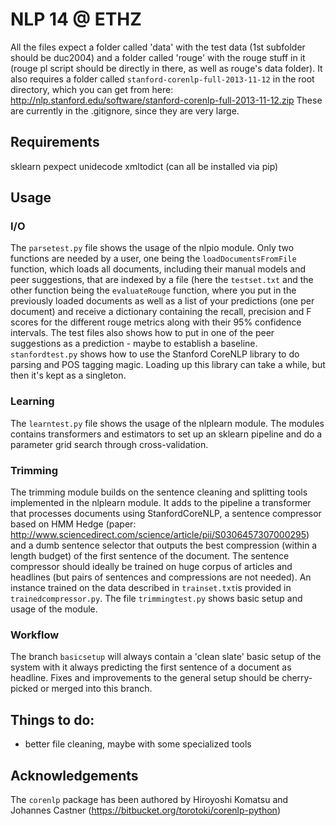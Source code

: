 # NLP 14 @ ETHZ

All the files expect a folder called 'data' with the test data (1st subfolder should be duc2004) and a folder called 'rouge' with the rouge stuff in it (rouge pl script should be directly in there, as well as rouge's data folder).
It also requires a folder called ``stanford-corenlp-full-2013-11-12`` in the root directory, which you can get from here: http://nlp.stanford.edu/software/stanford-corenlp-full-2013-11-12.zip
These are currently in the .gitignore, since they are very large.

## Requirements
sklearn pexpect unidecode xmltodict (can all be installed via pip)

## Usage
### I/O
The ``parsetest.py`` file shows the usage of the nlpio module.
Only two functions are needed by a user, one being the ``loadDocumentsFromFile`` function, which loads all documents, including their manual models and peer suggestions, that are indexed by a file (here the ``testset.txt`` and the other function being the ``evaluateRouge`` function, where you put in the previously loaded documents as well as a list of your predictions (one per document) and receive a dictionary containing the recall, precision and F scores for the different rouge metrics along with their 95% confidence intervals. The test files also shows how to put in one of the peer suggestions as a prediction - maybe to establish a baseline.
``stanfordtest.py`` shows how to use the Stanford CoreNLP library to do parsing and POS tagging magic. Loading up this library can take a while, but then it's kept as a singleton.
### Learning
The ```learntest.py``` file shows the usage of the nlplearn module.
The modules contains transformers and estimators to set up an sklearn pipeline and do a parameter grid search through cross-validation.
### Trimming
The trimming module builds on the sentence cleaning and splitting tools implemented in the nlplearn module. It adds to the pipeline a transformer that processes documents using StanfordCoreNLP, a sentence compressor based on HMM Hedge (paper: http://www.sciencedirect.com/science/article/pii/S0306457307000295) and a dumb sentence selector that outputs the best compression (within a length budget) of the first sentence of the document. The sentence compressor should ideally be trained on huge corpus of articles and headlines (but pairs of sentences and compressions are not needed). An instance trained on the data described in ```trainset.txt```is provided in ```trainedcompressor.py```. The file ```trimmingtest.py``` shows basic setup and usage of the module.
### Workflow
The branch ``basicsetup`` will always contain a 'clean slate' basic setup of the system with it always predicting the first sentence of a document as headline.
Fixes and improvements to the general setup should be cherry-picked or merged into this branch.

## Things to do:
* better file cleaning, maybe with some specialized tools

## Acknowledgements
The ``corenlp`` package has been authored by Hiroyoshi Komatsu and Johannes Castner (https://bitbucket.org/torotoki/corenlp-python)
